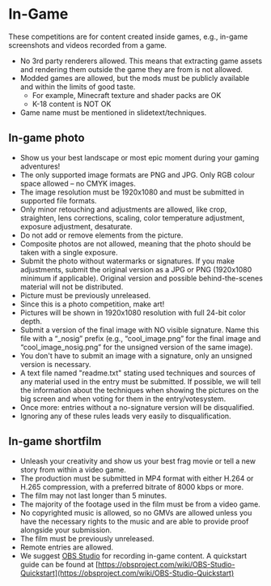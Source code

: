 # In-Game

These competitions are for content created inside games, e.g., in-game screenshots and videos recorded from a game.

- No 3rd party renderers allowed. This means that extracting game assets and rendering them outside the game they are from is not allowed.
- Modded games are allowed, but the mods must be publicly available and within the limits of good taste.
  - For example, Minecraft texture and shader packs are OK
  - K-18 content is NOT OK
- Game name must be mentioned in slidetext/techniques.

## In-game photo

- Show us your best landscape or most epic moment during your gaming adventures!
- The only supported image formats are PNG and JPG. Only RGB colour space allowed – no CMYK images.
- The image resolution must be 1920x1080 and must be submitted in supported file formats.
- Only minor retouching and adjustments are allowed, like crop, straighten, lens corrections, scaling, color temperature adjustment, exposure adjustment, desaturate.
- Do not add or remove elements from the picture.
- Composite photos are not allowed, meaning that the photo should be taken with a single exposure.
- Submit the photo without watermarks or signatures. If you make adjustments, submit the original version as a JPG or PNG (1920x1080 minimum if applicable). Original version and possible behind-the-scenes material will not be distributed.
- Picture must be previously unreleased.
- Since this is a photo competition, make art!
- Pictures will be shown in 1920x1080 resolution with full 24-bit color depth.
- Submit a version of the final image with NO visible signature. Name this file with a “_nosig” prefix (e.g., “cool_image.png” for the final image and “cool_image_nosig.png” for the unsigned version of the same image).
- You don't have to submit an image with a signature, only an unsigned version is necessary.
- A text file named "readme.txt" stating used techniques and sources of any material used in the entry must be submitted. If possible, we will tell the information about the techniques when showing the pictures on the big screen and when voting for them in the entry/votesystem.
- Once more: entries without a no-signature version will be disqualified.
- Ignoring any of these rules leads very easily to disqualification.

## In-game shortfilm

- Unleash your creativity and show us your best frag movie or tell a new story from within a video game.
- The production must be submitted in MP4 format with either H.264 or H.265 compression, with a preferred bitrate of 8000 kbps or more.
- The film may not last longer than 5 minutes.
- The majority of the footage used in the film must be from a video game.
- No copyrighted music is allowed, so no GMVs are allowed unless you have the necessary rights to the music and are able to provide proof alongside your submission.
- The film must be previously unreleased.
- Remote entries are allowed.
- We suggest [OBS Studio](https://obsproject.com/download) for recording in-game content. A quickstart guide can be found at [https://obsproject.com/wiki/OBS-Studio-Quickstart](https://obsproject.com/wiki/OBS-Studio-Quickstart)